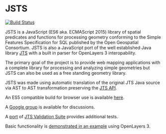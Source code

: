 # JSTS

[![Build Status](https://travis-ci.org/bjornharrtell/jsts.svg)](https://travis-ci.org/bjornharrtell/jsts)

JSTS is a JavaScript (ES6 aka. ECMAScript 2015) library of spatial predicates and functions for processing geometry conforming to the Simple Features Specification for SQL published by the Open Geospatial Consortium. JSTS is also a JavaScript port of the well established Java library [JTS](https://github.com/locationtech/jts) with a built in parser for OpenLayers 3 interopability.

The primary goal of the project is to provide web mapping applications with a complete library for processing and analyzing simple geometries but JSTS can also be used as a free standing geometry library.

JSTS was made using automatic translation of the original JTS Java source via AST to AST transformation preserving the [JTS API](http://bjornharrtell.github.io/jsts/1.0.0-beta2/apidocs/).

An ES5 compatible build for browser use is available [here](https://cdn.rawgit.com/bjornharrtell/jsts/gh-pages/1.0.0-beta2/jsts.min.js).

A [Google group](http://groups.google.com/group/jsts-devs) is available for discussions.

A [port](http://bjornharrtell.github.com/jsts/1.0.0-beta2/validationsuite/index.html) of [JTS Validation Suite](http://www.vividsolutions.com/jts/tests/index.html) provides additional tests.

Basic functionality is [demonstrated in an example](http://bjornharrtell.github.io/jsts/1.0.0-beta2/examples/demo.html) using OpenLayers 3.
